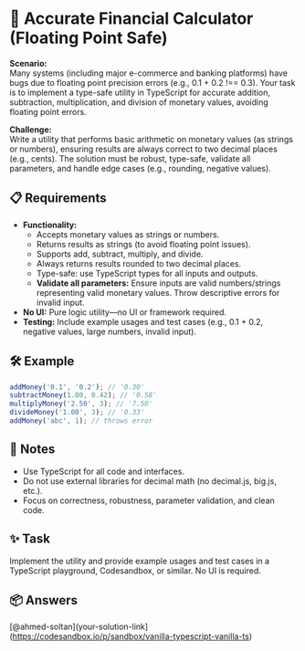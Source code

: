 # 💸 Accurate Financial Calculator (Floating Point Safe)

**Scenario:**  
Many systems (including major e-commerce and banking platforms) have bugs due to floating point precision errors (e.g., 0.1 + 0.2 !== 0.3). Your task is to implement a type-safe utility in TypeScript for accurate addition, subtraction, multiplication, and division of monetary values, avoiding floating point errors.

**Challenge:**  
Write a utility that performs basic arithmetic on monetary values (as strings or numbers), ensuring results are always correct to two decimal places (e.g., cents). The solution must be robust, type-safe, validate all parameters, and handle edge cases (e.g., rounding, negative values).

## 📋 Requirements

- **Functionality:**
  - Accepts monetary values as strings or numbers.
  - Returns results as strings (to avoid floating point issues).
  - Supports add, subtract, multiply, and divide.
  - Always returns results rounded to two decimal places.
  - Type-safe: use TypeScript types for all inputs and outputs.
  - **Validate all parameters:** Ensure inputs are valid numbers/strings representing valid monetary values. Throw descriptive errors for invalid input.
- **No UI:** Pure logic utility—no UI or framework required.
- **Testing:** Include example usages and test cases (e.g., 0.1 + 0.2, negative values, large numbers, invalid input).

## 🛠 Example

```typescript
addMoney('0.1', '0.2'); // '0.30'
subtractMoney(1.00, 0.42); // '0.58'
multiplyMoney('2.50', 3); // '7.50'
divideMoney('1.00', 3); // '0.33'
addMoney('abc', 1); // throws error
```

## 📝 Notes

- Use TypeScript for all code and interfaces.
- Do not use external libraries for decimal math (no decimal.js, big.js, etc.).
- Focus on correctness, robustness, parameter validation, and clean code.

## ✨ Task

Implement the utility and provide example usages and test cases in a TypeScript playground, Codesandbox, or similar. No UI is required.

## 📦 Answers

[@ahmed-soltan](your-solution-link](https://codesandbox.io/p/sandbox/vanilla-typescript-vanilla-ts)
